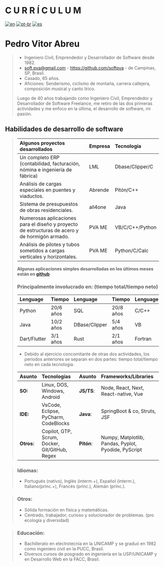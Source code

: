 # **C U R R Í C U L U M**  
[![en](https://img.shields.io/badge/lang-en-red.svg)](./curriculum.md)
[![pt-br](https://img.shields.io/badge/lang-pt--br-green.svg)](./curriculum.pt-br.md)
[![es](https://img.shields.io/badge/lang-es-yellow.svg)](./curriculum.es.md)  

# **Pedro Vitor Abreu**
> - Ingeniero Civil, Emprendedor y Desarrollador de Software desde 1982.
> - <soft.pva@gmail.com> - <https://github.com/softpva> - de Campinas, SP, Brasil.
> - Casado, 65 años. 
> - Aficiones: Senderismo, ciclismo de montaña, carrera callejera, composición musical y canto lírico.
>
> Luego de 40 años trabajando como Ingeniero Civil, Emprendedor y Desarrollador de Software Freelance, me retiro de las dos primeras actividades y me enfoco en la última, el desarrollo de software, mi pasión.

## Habilidades de desarrollo de software
>
> | Algunos proyectos desarrollados | Empresa | Tecnología |
> | :--- | :--- | :--- |
> | Un completo ERP (contabilidad, facturación, nómina e ingeniería de fábrica) | LML | Dbase/Clipper/C |
> Análisis de cargas especiales en puentes y viaductos. | Abrende | Pitón/C++ |
> | Sistema de presupuestos de obras residenciales. | all4one | Java |
> | Numerosas aplicaciones para el diseño y proyecto de estructuras de acero y de hormigón armado. | PVA ME | VB/C/C++/Python |
> | Análisis de pilotes y tubos sometidos a cargas verticales y horizontales.| PVA ME | Python/C/Calc |
>
>**Algunas aplicaciones simples desarrolladas en los últimos meses están en [github](https://github.com/softpva)**
>
> ### Principalmente involucrado en: (tiempo total/tiempo neto)
>
> | Lenguage | Tiempo | Lenguage | Tiempo | Lenguage | Tiempo | Lenguage | Tiempo |
> | :--- | :--- | :--- | :--- | :--- | :--- | :--- | :--- |
> | Python | 20/6 años | SQL | 20/8 años | C/C++ | 20/4 años | JS/TS | 10/3 años |
> | Java | 10/2 años | DBase/Clipper | 5/4 años | VB | 10/5 años | GDScript | 3/2 años |
> | Dart/Flutter| 3/1 años | Rust | 2/1 años | Fortran | 3/1 años | WAT | 6/6 meses|
>
> - Debido al ejercicio concomitante de otras dos actividades, los períodos anteriores se separan en dos partes: tiempo total/tiempo neto en cada tecnologia.
>
> | Asunto | Tecnologías | Asunto | Frameworks/Libraries |
> | :--- | :--- | :--- | :--- |
> | **SO:** | Linux, DOS, Windows, Android | **JS/TS**: | Node, React, Next, React-native, Vue |
> | **IDE:** | VsCode, Eclipse, PyCharm, CodeBlocks | **Java**: | SpringBoot & co, Struts, JSF |
> | **Otros:** | Copilot, GTP, Scrum, Docker, Git/GitHub, Regex| **Pitón**: | Numpy, Matplotlib, Pandas, Pyplot, Pyodide, PyScript|  

> ### Idiomas:
> - Portugués (nativo), Inglés (interm.+), Español (interm.), Italiano(princ.+), Francés (princ.), Alemán (princ.).

> ### Otros:
> - Sólida formación en física y matemáticas.
> - Centrado, trabajador, curioso y solucionador de problemas. (pro ecología y diversidad)

> ### Educación:
> - Bachillerato en electrotecnia en la UNICAMP y se graduó en 1982 como ingeniero civil en la PUCC, Brasil.
> - Diversos cursos de posgrado en ingeniería en la USP/UNICAMP y en Desarrollo Web en la FACC, Brasil.